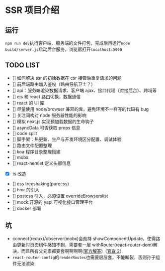 # SSR 项目介绍

## 运行

`npm run dev`执行客户端、服务端的文件打包，完成后再运行`node build/server.js`启动后台服务，浏览器打开`localhost:5000`

## TODO LIST

- [] 如何解决 ssr 的初始数据在 csr 接管后重复请求的问题
- [] 前后端路由加入鉴权（路由导航卫士？）
- [] api：服务端渲染数据请求、客户端 ajax、接口代理（对接后台）、跨域等
- [] ejs 和 react 路由切换，数据通信
- [] react 的 UI 库
- [] 尽量使用 node/browser 兼容的库，避免环境不一样写的代码有 bug
- [] 关注同构对 node 服务器性能的影响
- [] 模拟 next.js 实现预加载数据的生命钩子
- [] asyncData 可否获取 props 信息
- [] code split
- [] 脚手架：热更新、生产与开发环境区分配置、调试体验
- [] 路由文件配置整理
- [] koa 程序目录整理搭建
- [] mobx
- [] react-hemlet 定义头部信息

- [x] ts 改造
- [] css treeshaking(purecss)
- [] hmr 的引入
- [] postcss 引入，必须设置 overrideBrowserslist
- [] mock:开源的 yapi 可视化接口管理平台
- [] docker 部署

## 坑

- connect(redux)/observer(mobx)会劫持 showComponentUpdate，使得路由更新时页面组件感知不到，需要套一层 withRouter(react-router-dom)解决，而且所有父元素都要套啊啊啊啊([官方解答](https://github.com/ReactTraining/react-router/blob/master/packages/react-router/docs/guides/redux.md#blocked-updates))（[官宣 2](https://github.com/ReactTraining/react-router/blob/master/packages/react-router/docs/guides/blocked-updates.md)）
- `react-router-config`的`renderRoutes`也需要层层套，不能断裂，否则孙子组件无法渲染
